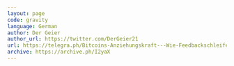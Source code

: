 ```yaml
---
layout: page
code: gravity
language: German
author: Der Geier
author_url: https://twitter.com/DerGeier21
url: https://telegra.ph/Bitcoins-Anziehungskraft---Wie-Feedbackschleifen-zwischen-Idee-und-Wert-die-Menschen-anziehen-03-18
archive: https://archive.ph/I2yaX
---
```

